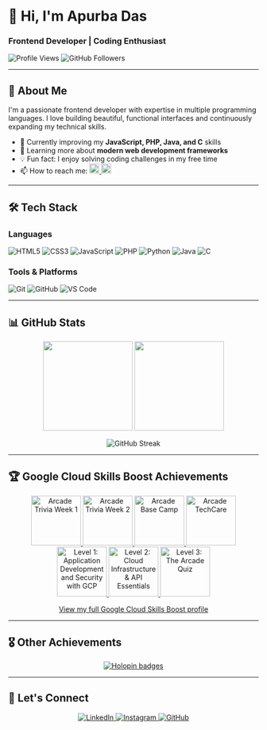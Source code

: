 # 👋 Hi, I'm Apurba Das

### Frontend Developer | Coding Enthusiast

![Profile Views](https://komarev.com/ghpvc/?username=Apurba2509&label=Profile%20views&color=0e75b6&style=flat)
![GitHub Followers](https://img.shields.io/github/followers/Apurba2509?style=social)

---

## 🚀 About Me

I'm a passionate frontend developer with expertise in multiple programming languages. I love building beautiful, functional interfaces and continuously expanding my technical skills.

- 🔭 Currently improving my **JavaScript, PHP, Java, and C** skills
- 🌱 Learning more about **modern web development frameworks**
- 💡 Fun fact: I enjoy solving coding challenges in my free time
- 📫 How to reach me: 
  <a href="https://www.linkedin.com/in/apurbadas2509/">
    <img src="https://img.shields.io/badge/LinkedIn-0077B5?style=for-the-badge&logo=linkedin&logoColor=white" alt="LinkedIn" height="20"/>
  </a>
  <a href="https://www.instagram.com/___apurbax___/">
    <img src="https://img.shields.io/badge/Instagram-E4405F?style=for-the-badge&logo=instagram&logoColor=white" alt="Instagram" height="20"/>
  </a>

---

## 🛠 Tech Stack

### Languages

![HTML5](https://img.shields.io/badge/HTML5-E34F26?style=for-the-badge&logo=html5&logoColor=white)
![CSS3](https://img.shields.io/badge/CSS3-1572B6?style=for-the-badge&logo=css3&logoColor=white)
![JavaScript](https://img.shields.io/badge/JavaScript-F7DF1E?style=for-the-badge&logo=javascript&logoColor=black)
![PHP](https://img.shields.io/badge/PHP-777BB4?style=for-the-badge&logo=php&logoColor=white)
![Python](https://img.shields.io/badge/Python-3776AB?style=for-the-badge&logo=python&logoColor=white)
![Java](https://img.shields.io/badge/Java-007396?style=for-the-badge&logo=java&logoColor=white)
![C](https://img.shields.io/badge/C-A8B9CC?style=for-the-badge&logo=c&logoColor=white)

### Tools & Platforms

![Git](https://img.shields.io/badge/Git-F05032?style=for-the-badge&logo=git&logoColor=white)
![GitHub](https://img.shields.io/badge/GitHub-181717?style=for-the-badge&logo=github&logoColor=white)
![VS Code](https://img.shields.io/badge/VS_Code-007ACC?style=for-the-badge&logo=visual-studio-code&logoColor=white)

---

## 📊 GitHub Stats

<p align="center">
  <img height="180em" src="https://github-readme-stats.vercel.app/api?username=Apurba2509&show_icons=true&theme=radical&include_all_commits=true&count_private=true"/>
  <img height="180em" src="https://github-readme-stats.vercel.app/api/top-langs/?username=Apurba2509&layout=compact&langs_count=8&theme=radical"/>
</p>

<p align="center">
  <img src="https://github-readme-streak-stats.herokuapp.com/?user=Apurba2509&theme=radical" alt="GitHub Streak"/>
</p>

---

## 🏆 Google Cloud Skills Boost Achievements

<p align="center">
  <a href="https://www.cloudskillsboost.google/public_profiles/14b35de8-1adb-48a8-9592-8e5413224799/badges/14534278">
    <img src="https://cdn.qwiklabs.com/vukJ4zjiASC97e3881VJMyXYdYzvhuqFiTA2FcS9HyE%3D" width="100" alt="Arcade Trivia Week 1"/>
  </a>
  <a href="https://www.cloudskillsboost.google/public_profiles/14b35de8-1adb-48a8-9592-8e5413224799/badges/14758451">
    <img src="https://cdn.qwiklabs.com/GCiiVx8Cy4UjqMk96YY7X6Xq5YaOsFooB9LrTwMr5Rg%3D" width="100" alt="Arcade Trivia Week 2"/>
  </a>
  <a href="https://www.cloudskillsboost.google/public_profiles/14b35de8-1adb-48a8-9592-8e5413224799/badges/14747924">
    <img src="https://cdn.qwiklabs.com/85FpQtPYWKDKFniw6HSrg50FZaqIvN498EjVAo5vhrg%3D" width="100" alt="Arcade Base Camp"/>
  </a>
  <a href="https://www.cloudskillsboost.google/public_profiles/14b35de8-1adb-48a8-9592-8e5413224799/badges/14765263">
    <img src="https://cdn.qwiklabs.com/CJp5LbDWkI%2BxZTaXN9dzCKg4xelVlAUPCy%2Fuf9iA%2Bsg%3D" width="100" alt="Arcade TechCare"/>
  </a>
  <a href="https://www.cloudskillsboost.google/public_profiles/14b35de8-1adb-48a8-9592-8e5413224799/badges/14877731">
    <img src="https://www.cloudskillsboost.google/public_profiles/14b35de8-1adb-48a8-9592-8e5413224799/badges/14877731" width="100" alt="Level 1: Application Development and Security with GCP"/>
  </a>
  <a href="https://www.cloudskillsboost.google/public_profiles/14b35de8-1adb-48a8-9592-8e5413224799/badges/14839464">
    <img src="https://www.cloudskillsboost.google/public_profiles/14b35de8-1adb-48a8-9592-8e5413224799/badges/14839464" width="100" alt="Level 2: Cloud Infrastructure & API Essentials"/>
  </a>
  <a href="https://www.cloudskillsboost.google/public_profiles/14b35de8-1adb-48a8-9592-8e5413224799/badges/14778035">
    <img src="https://cdn.qwiklabs.com/QLm5UMK7jFEewYrSGXFn2Rbifm1c7XNh9JLEAiXDizU%3D" width="100" alt="Level 3: The Arcade Quiz"/>
  </a>
</p>

<p align="center">
  <a href="https://www.cloudskillsboost.google/public_profiles/14b35de8-1adb-48a8-9592-8e5413224799">
    View my full Google Cloud Skills Boost profile
  </a>
</p>

---

## 🎖 Other Achievements

<p align="center">
  <a href="https://holopin.io/@apurba2509">
    <img src="https://holopin.me/apurba2509" alt="Holopin badges"/>
  </a>
</p>

---

## 🤝 Let's Connect

<p align="center">
  <a href="https://www.linkedin.com/in/apurbadas2509/">
    <img src="https://img.shields.io/badge/LinkedIn-0077B5?style=for-the-badge&logo=linkedin&logoColor=white" alt="LinkedIn"/>
  </a>
  <a href="https://www.instagram.com/___apurbax___/">
    <img src="https://img.shields.io/badge/Instagram-E4405F?style=for-the-badge&logo=instagram&logoColor=white" alt="Instagram"/>
  </a>
  <a href="https://github.com/Apurba2509">
    <img src="https://img.shields.io/badge/GitHub-100000?style=for-the-badge&logo=github&logoColor=white" alt="GitHub"/>
  </a>
</p>
